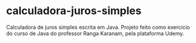 # calculadora-juros-simples

Calculadora de juros simples escrita em Java. Projeto feito como exercício do curso de Java do professor Ranga Karanam, pela plataforma Udemy.
